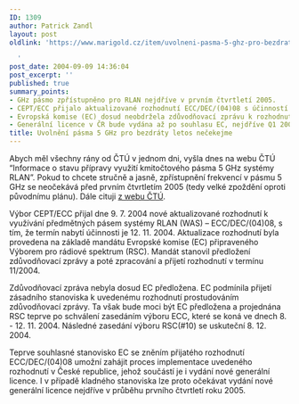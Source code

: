 ```yaml
---
ID: 1309
author: Patrick Zandl
layout: post
oldlink: 'https://www.marigold.cz/item/uvolneni-pasma-5-ghz-pro-bezdraty-letos-necekejme

  '
post_date: 2004-09-09 14:36:04
post_excerpt: ''
published: true
summary_points:
- GHz pásmo zpřístupněno pro RLAN nejdříve v prvním čtvrtletí 2005.
- CEPT/ECC přijalo aktualizované rozhodnutí ECC/DEC/(04)08 s účinností 12. 11. 2004.
- Evropská komise (EC) dosud neobdržela zdůvodňovací zprávu k rozhodnutí.
- Generální licence v ČR bude vydána až po souhlasu EC, nejdříve Q1 2005.
title: Uvolnění pásma 5 GHz pro bezdráty letos nečekejme
---
```


<p>
Abych měl všechny rány od ČTÚ v jednom dni, vyšla dnes na webu ČTÚ &#8220;Informace o stavu přípravy využití kmitočtového pásma 5 GHz systémy RLAN&#8221;. Pokud to chcete stručně a jasně, zpřístupnění frekvencí v pásmu 5 GHz se neočekává před prvním čtvrtletím 2005 (tedy velké zpoždění oproti původnímu plánu). Dále cituji <a href="http://www.ctu.cz/art.php?iSearch=&amp;iArt=452">z webu ČTÚ</a>.</p>

<p>
Výbor CEPT/ECC přijal dne 9. 7. 2004 nové aktualizované rozhodnutí k využívání předmětných pásem systémy RLAN (WAS) – ECC/DEC/(04)08, s tím, že termín nabytí účinnosti je 12. 11. 2004. Aktualizace rozhodnutí byla provedena na základě mandátu Evropské komise (EC) připraveného Výborem pro rádiové spektrum (RSC). Mandát stanovil předložení  zdůvodňovací zprávy a poté zpracování a přijetí rozhodnutí v termínu 11/2004.</p>

<p>
      Zdůvodňovací zpráva nebyla dosud EC předložena. EC podmínila přijetí zásadního stanoviska k uvedenému rozhodnutí prostudováním zdůvodňovací zprávy. Ta však bude moci být EC předložena a projednána RSC teprve po schválení zasedáním výboru ECC, které se koná ve dnech 8. - 12. 11. 2004. Následné zasedání výboru RSC(#10) se uskuteční 8. 12. 2004.</p>

<p>
      Teprve souhlasné stanovisko EC se zněním přijatého rozhodnutí ECC/DEC/(04)08 umožní zahájit proces implementace uvedeného rozhodnutí v České republice, jehož součástí je i vydání nové generální licence. I v případě kladného stanoviska lze proto očekávat vydání nové generální licence nejdříve v průběhu prvního čtvrtletí roku 2005.
</p>